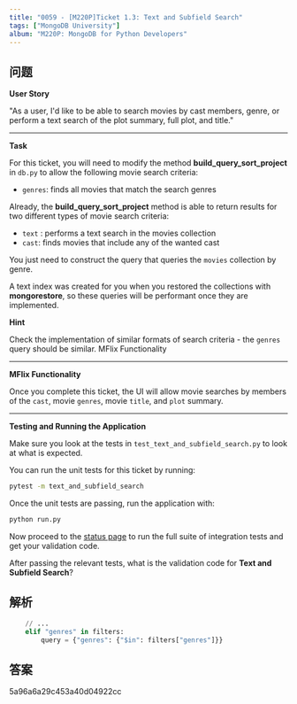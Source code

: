 ```yaml
---
title: "0059 - [M220P]Ticket 1.3: Text and Subfield Search"
tags: ["MongoDB University"]
album: "M220P: MongoDB for Python Developers"
---
```


## 问题

**User Story**

"As a user, I'd like to be able to search movies by cast members, genre, or perform a text search of the plot summary, full plot, and title."

---

**Task**

For this ticket, you will need to modify the method **build_query_sort_project** in `db.py` to allow the following movie search criteria:

- `genres`: finds all movies that match the search genres

Already, the **build_query_sort_project** method is able to return results for two different types of movie search criteria:

- `text` : performs a text search in the movies collection
- `cast`: finds movies that include any of the wanted cast

You just need to construct the query that queries the `movies` collection by genre.

A text index was created for you when you restored the collections with **mongorestore**, so these queries will be performant once they are implemented.

**Hint**

Check the implementation of similar formats of search criteria - the `genres` query should be similar.
MFlix Functionality

---

**MFlix Functionality**

Once you complete this ticket, the UI will allow movie searches by members of the `cast`, movie `genres`, movie `title`, and `plot` summary.

---

**Testing and Running the Application**

Make sure you look at the tests in `test_text_and_subfield_search.py` to look at what is expected.

You can run the unit tests for this ticket by running:

```bash
pytest -m text_and_subfield_search
```

Once the unit tests are passing, run the application with:

```py
python run.py
```

Now proceed to the [status page](http://localhost:5000/status) to run the full suite of integration tests and get your validation code.

After passing the relevant tests, what is the validation code for **Text and Subfield Search**?

<!--more-->

## 解析

```py
    // ...
    elif "genres" in filters:
        query = {"genres": {"$in": filters["genres"]}}
```

## 答案

5a96a6a29c453a40d04922cc

